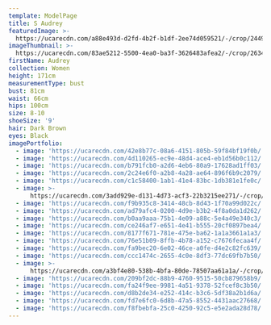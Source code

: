 ```yaml
---
template: ModelPage
title: S Audrey
featuredImage: >-
  https://ucarecdn.com/a88e493d-d2fd-4b2f-b1df-2ee74d059521/-/crop/2449x1357/0,0/-/preview/
imageThumbnail: >-
  https://ucarecdn.com/83ae5212-5500-4ea0-ba3f-3626483afea2/-/crop/2634x3630/824,0/-/preview/
firstName: Audrey
collection: Women
height: 171cm
measurementType: bust
bust: 81cm
waist: 66cm
hips: 100cm
size: 8-10
shoeSize: '9'
hair: Dark Brown
eyes: Black
imagePortfolio:
  - image: 'https://ucarecdn.com/42e8b77c-08a6-4151-805b-59f84bf19f0b/'
  - image: 'https://ucarecdn.com/4d110265-ec9e-48d4-ace4-eb1d56b0c112/'
  - image: 'https://ucarecdn.com/b791fcb0-a2d6-4eb6-80a9-17628ad1ff03/'
  - image: 'https://ucarecdn.com/2c24e6f0-a2b8-4a28-ae64-896f6b9c2079/'
  - image: 'https://ucarecdn.com/c1c58400-1ab1-41e4-83bc-1db381e1fe0c/'
  - image: >-
      https://ucarecdn.com/3add929e-d131-4d73-acf3-22b3215ee271/-/crop/1283x1384/793,0/-/preview/
  - image: 'https://ucarecdn.com/f9b935c8-3414-48cb-8d43-1f70a99d022c/'
  - image: 'https://ucarecdn.com/ad79afc4-0200-4d9e-b3b2-4f8a0da1d262/'
  - image: 'https://ucarecdn.com/b0aa9aaa-75b1-4e09-a88c-5e4a49e340c3/'
  - image: 'https://ucarecdn.com/ce246af7-e651-4e41-b555-20cf0897bea4/'
  - image: 'https://ucarecdn.com/8177f671-781e-475e-ba62-1a1a3661a1a3/'
  - image: 'https://ucarecdn.com/76e51b09-8ffb-4b78-a152-c7676fecaa4f/'
  - image: 'https://ucarecdn.com/fa9bec20-6e02-46ce-a0fe-d4e2c82fc639/'
  - image: 'https://ucarecdn.com/ccc1474c-2655-4c0e-8df3-77dc69fb7b50/'
  - image: >-
      https://ucarecdn.com/a3bf4e80-538b-4bfa-80de-78507aa61a1a/-/crop/1830x2683/309,526/-/preview/
  - image: 'https://ucarecdn.com/209bf2dc-88b9-4760-9515-50cb879658b9/'
  - image: 'https://ucarecdn.com/fa24f9ee-9981-4a51-9378-52fcef8c3b50/'
  - image: 'https://ucarecdn.com/d8b2de34-e252-414c-b3c6-5df38a2b1d6a/'
  - image: 'https://ucarecdn.com/fd7e6fc0-6d8b-47a5-8552-4431aac27668/'
  - image: 'https://ucarecdn.com/f8fbebfa-25c0-4250-92c5-e5e2ada28d78/'
---
```


